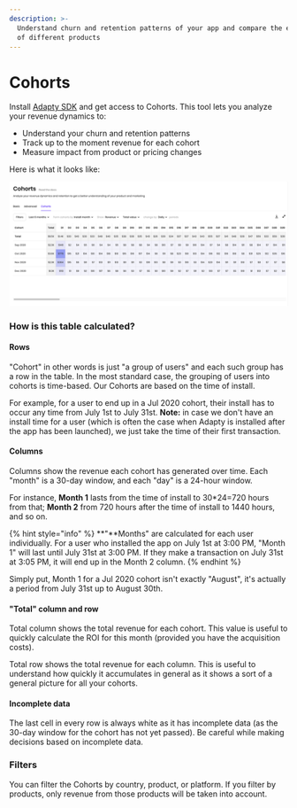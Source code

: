 ```yaml
---
description: >-
  Understand churn and retention patterns of your app and compare the efficiency
  of different products
---
```


# Cohorts

Install [Adapty SDK](https://github.com/adaptyteam/AdaptySDK-iOS) and get access to Cohorts. This tool lets you analyze your revenue dynamics to:

* Understand your churn and retention patterns
* Track up to the moment revenue for each cohort
* Measure impact from product or pricing changes

Here is what it looks like:

![Cohorts grouped by month with daily changes](../.gitbook/assets/image%20%28101%29.png)

### How is this table calculated?

#### Rows

"Cohort" in other words is just "a group of users" and each such group has a row in the table. In the most standard case, the grouping of users into cohorts is time-based. Our Cohorts are based on the time of install.

For example, for a user to end up in a Jul 2020 cohort, their install has to occur any time from July 1st to July 31st. **Note:** in case we don't have an install time for a user \(which is often the case when Adapty is installed after the app has been launched\), we just take the time of their first transaction.

#### Columns

Columns show the revenue each cohort has generated over time. Each "month" is a 30-day window, and each "day" is a 24-hour window.

For instance, **Month 1** lasts from the time of install to 30\*24=720 hours from that; **Month 2** from 720 hours after the time of install to 1440 hours, and so on.

{% hint style="info" %}
**"**Months" are calculated for each user individually. For a user who installed the app on July 1st at 3:00 PM, "Month 1" will last until July 31st at 3:00 PM. If they make a transaction on July 31st at 3:05 PM, it will end up in the Month 2 column.
{% endhint %}

Simply put, Month 1 for a Jul 2020 cohort isn't exactly "August", it's actually a period from July 31st up to August 30th.

#### "Total" column and row

Total column shows the total revenue for each cohort. This value is useful to quickly calculate the ROI for this month \(provided you have the acquisition costs\).

Total row shows the total revenue for each column. This is useful to understand how quickly it accumulates in general as it shows a sort of a general picture for all your cohorts.

#### Incomplete data

The last cell in every row is always white as it has incomplete data \(as the 30-day window for the cohort has not yet passed\). Be careful while making decisions based on incomplete data.

### Filters

You can filter the Cohorts by country, product, or platform. If you filter by products, only revenue from those products will be taken into account.

